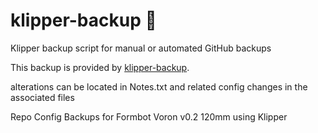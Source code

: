 # klipper-backup 💾 
Klipper backup script for manual or automated GitHub backups 

This backup is provided by [klipper-backup](https://github.com/Staubgeborener/klipper-backup).

alterations can be located in Notes.txt and related config changes in the associated files

Repo Config Backups  for Formbot Voron v0.2 120mm using Klipper
